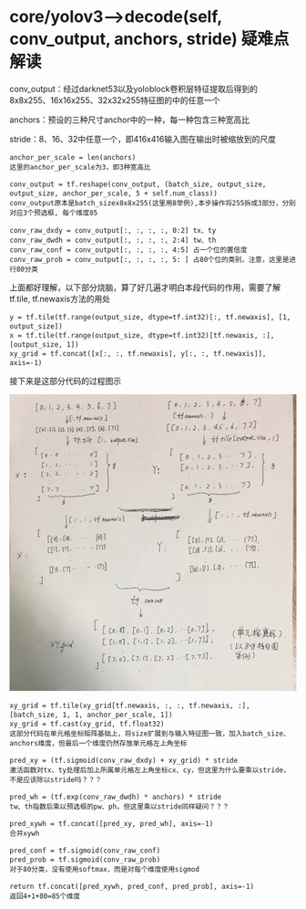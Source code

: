 # core/yolov3-->decode(self, conv_output, anchors, stride) 疑难点解读

conv_output：经过darknet53以及yoloblock卷积层特征提取后得到的8x8x255、16x16x255、32x32x255特征图的中的任意一个

anchors：预设的三种尺寸anchor中的一种，每一种包含三种宽高比

stride：8、16、32中任意一个，即416x416输入图在输出时被缩放到的尺度

```
anchor_per_scale = len(anchors) 
这里的anchor_per_scale为3，即3种宽高比
```
```
conv_output = tf.reshape(conv_output, (batch_size, output_size, output_size, anchor_per_scale, 5 + self.num_class))
conv_output原本是batch_sizex8x8x255(这里用8举例),本步操作将255拆成3部分，分别对应3个预选框, 每个维度85
```
```
conv_raw_dxdy = conv_output[:, :, :, :, 0:2] tx、ty
conv_raw_dwdh = conv_output[:, :, :, :, 2:4] tw、th
conv_raw_conf = conv_output[:, :, :, :, 4:5] 占一个位的置信度
conv_raw_prob = conv_output[:, :, :, :, 5: ] 占80个位的类别，注意，这里是进行80分类
```

上面都好理解，以下部分烧脑，算了好几遍才明白本段代码的作用，需要了解tf.tile, tf.newaxis方法的用处
```
y = tf.tile(tf.range(output_size, dtype=tf.int32)[:, tf.newaxis], [1, output_size])
x = tf.tile(tf.range(output_size, dtype=tf.int32)[tf.newaxis, :], [output_size, 1])
xy_grid = tf.concat([x[:, :, tf.newaxis], y[:, :, tf.newaxis]], axis=-1)
```

接下来是这部分代码的过程图示
<div>
<img src="./images/yolov3_decode代码中生成特征图单元格坐标矩阵代码解读过程图.jpg">
<div>

```
xy_grid = tf.tile(xy_grid[tf.newaxis, :, :, tf.newaxis, :], [batch_size, 1, 1, anchor_per_scale, 1])
xy_grid = tf.cast(xy_grid, tf.float32)
这部分代码在单元格坐标矩阵基础上，将size扩展到与输入特征图一致，加入batch_size、anchors维度，但最后一个维度仍然存放单元格左上角坐标
```
```
pred_xy = (tf.sigmoid(conv_raw_dxdy) + xy_grid) * stride
激活函数对tx、ty处理后加上所属单元格左上角坐标cx、cy，但这里为什么要乘以stride，不是应该除以stride吗？？？
```
```
pred_wh = (tf.exp(conv_raw_dwdh) * anchors) * stride
tw、th指数后乘以预选框的pw、ph，但这里乘以stride同样疑问？？？
```
```
pred_xywh = tf.concat([pred_xy, pred_wh], axis=-1)
合并xywh
```
```
pred_conf = tf.sigmoid(conv_raw_conf)
pred_prob = tf.sigmoid(conv_raw_prob)
对于80分类，没有使用softmax，而是对每个维度使用sigmod
```
```
return tf.concat([pred_xywh, pred_conf, pred_prob], axis=-1)
返回4+1+80=85个维度
```
